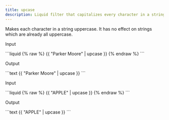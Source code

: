 ```yaml
---
title: upcase
description: Liquid filter that capitalizes every character in a string.
---
```

Makes each character in a string uppercase. It has no effect on strings which are already all uppercase.
<p class="code-label">Input</p>
```liquid
{% raw %}
{{ "Parker Moore" | upcase }}
{% endraw %}
```
<p class="code-label">Output</p>
```text
{{ "Parker Moore" | upcase }}
```
<p class="code-label">Input</p>
```liquid
{% raw %}
{{ "APPLE" | upcase }}
{% endraw %}
```
<p class="code-label">Output</p>
```text
{{ "APPLE" | upcase }}
```